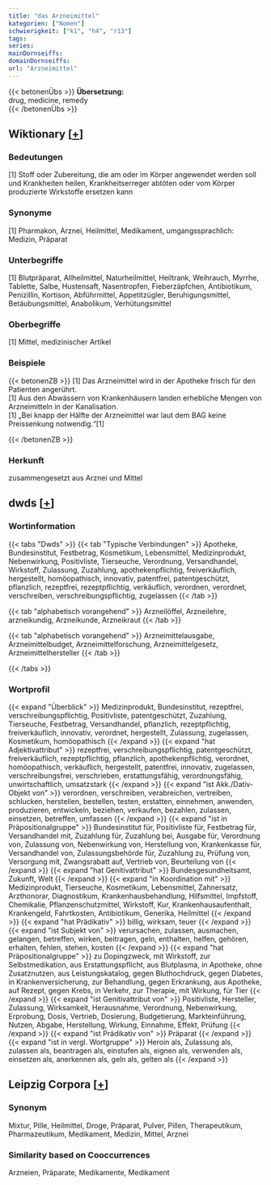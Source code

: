 ```yaml
---
title: "das Arzneimittel"
kategorien: ["Nomen"]
schwierigkeit: ["k1", "h4", "r13"]
tags:
series:
mainDornseiffs:
domainDornseiffs:
url: "Arzneimittel"
---
```


{{< betonenÜbs >}}
**Übersetzung:**  
drug, medicine, remedy  
{{< /betonenÜbs >}}

## Wiktionary [[+](https://de.wiktionary.org/wiki/Arzneimittel)]

### Bedeutungen
[1] Stoff oder Zubereitung, die am oder im Körper angewendet werden soll und Krankheiten heilen, Krankheitserreger abtöten oder vom Körper produzierte Wirkstoffe ersetzen kann  

### Synonyme
[1] Pharmakon, Arznei, Heilmittel, Medikament, umgangssprachlich: Medizin, Präparat  

### Unterbegriffe
[1] Blutpräparat, Allheilmittel, Naturheilmittel, Heiltrank, Weihrauch, Myrrhe, Tablette, Salbe, Hustensaft, Nasentropfen, Fieberzäpfchen, Antibiotikum, Penizillin, Kortison, Abführmittel, Appetitzügler, Beruhigungsmittel, Betäubungsmittel, Anabolikum, Verhütungsmittel  

### Oberbegriffe
[1] Mittel, medizinischer Artikel  

### Beispiele
{{< betonenZB >}}
[1] Das Arzneimittel wird in der Apotheke frisch für den Patienten angerührt.  
[1] Aus den Abwässern von Krankenhäusern landen erhebliche Mengen von Arzneimitteln in der Kanalisation.  
[1] „Bei knapp der Hälfte der Arzneimittel war laut dem BAG keine Preissenkung notwendig.“[1]  

{{< /betonenZB >}}
### Herkunft
zusammengesetzt aus Arznei und Mittel  



## dwds [[+](https://www.dwds.de/wb/Arzneimittel)]

### Wortinformation
{{< tabs "Dwds" >}}
{{< tab "Typische Verbindungen" >}}
Apotheke, Bundesinstitut, Festbetrag, Kosmetikum, Lebensmittel, Medizinprodukt, Nebenwirkung, Positivliste, Tierseuche, Verordnung, Versandhandel, Wirkstoff, Zulassung, Zuzahlung, apothekenpflichtig, freiverkäuflich, hergestellt, homöopathisch, innovativ, patentfrei, patentgeschützt, pflanzlich, rezeptfrei, rezeptpflichtig, verkäuflich, verordnen, verordnet, verschreiben, verschreibungspflichtig, zugelassen
{{< /tab >}}

{{< tab "alphabetisch vorangehend" >}}
Arzneilöffel, Arzneilehre, arzneikundig, Arzneikunde, Arzneikraut
{{< /tab >}}

{{< tab "alphabetisch vorangehend" >}}
Arzneimittelausgabe, Arzneimittelbudget, Arzneimittelforschung, Arzneimittelgesetz, Arzneimittelhersteller
{{< /tab >}}

{{< /tabs >}}

### Wortprofil
{{< expand "Überblick" >}} Medizinprodukt, Bundesinstitut, rezeptfrei, verschreibungspflichtig, Positivliste, patentgeschützt, Zuzahlung, Tierseuche, Festbetrag, Versandhandel, pflanzlich, rezeptpflichtig, freiverkäuflich, innovativ, verordnet, hergestellt, Zulassung, zugelassen, Kosmetikum, homöopathisch {{< /expand >}}
{{< expand "hat Adjektivattribut" >}} rezeptfrei, verschreibungspflichtig, patentgeschützt, freiverkäuflich, rezeptpflichtig, pflanzlich, apothekenpflichtig, verordnet, homöopathisch, verkäuflich, hergestellt, patentfrei, innovativ, zugelassen, verschreibungsfrei, verschrieben, erstattungsfähig, verordnungsfähig, unwirtschaftlich, umsatzstark {{< /expand >}}
{{< expand "ist Akk./Dativ-Objekt von" >}} verordnen, verschreiben, verabreichen, vertreiben, schlucken, herstellen, bestellen, testen, erstatten, einnehmen, anwenden, produzieren, entwickeln, beziehen, verkaufen, bezahlen, zulassen, einsetzen, betreffen, umfassen {{< /expand >}}
{{< expand "ist in Präpositionalgruppe" >}} Bundesinstitut für, Positivliste für, Festbetrag für, Versandhandel mit, Zuzahlung für, Zuzahlung bei, Ausgabe für, Verordnung von, Zulassung von, Nebenwirkung von, Herstellung von, Krankenkasse für, Versandhandel von, Zulassungsbehörde für, Zuzahlung zu, Prüfung von, Versorgung mit, Zwangsrabatt auf, Vertrieb von, Beurteilung von {{< /expand >}}
{{< expand "hat Genitivattribut" >}} Bundesgesundheitsamt, Zukunft, Welt {{< /expand >}}
{{< expand "in Koordination mit" >}} Medizinprodukt, Tierseuche, Kosmetikum, Lebensmittel, Zahnersatz, Arzthonorar, Diagnostikum, Krankenhausbehandlung, Hilfsmittel, Impfstoff, Chemikalie, Pflanzenschutzmittel, Wirkstoff, Kur, Krankenhausaufenthalt, Krankengeld, Fahrtkosten, Antibiotikum, Generika, Heilmittel {{< /expand >}}
{{< expand "hat Prädikativ" >}} billig, wirksam, teuer {{< /expand >}}
{{< expand "ist Subjekt von" >}} verursachen, zulassen, ausmachen, gelangen, betreffen, wirken, beitragen, geln, enthalten, helfen, gehören, erhalten, fehlen, stehen, kosten {{< /expand >}}
{{< expand "hat Präpositionalgruppe" >}} zu Dopingzweck, mit Wirkstoff, zur Selbstmedikation, aus Erstattungspflicht, aus Blutplasma, in Apotheke, ohne Zusatznutzen, aus Leistungskatalog, gegen Bluthochdruck, gegen Diabetes, in Krankenversicherung, zur Behandlung, gegen Erkrankung, aus Apotheke, auf Rezept, gegen Krebs, in Verkehr, zur Therapie, mit Wirkung, für Tier {{< /expand >}}
{{< expand "ist Genitivattribut von" >}} Positivliste, Hersteller, Zulassung, Wirksamkeit, Herausnahme, Verordnung, Nebenwirkung, Erprobung, Dosis, Vertrieb, Dosierung, Budgetierung, Markteinführung, Nutzen, Abgabe, Herstellung, Wirkung, Einnahme, Effekt, Prüfung {{< /expand >}}
{{< expand "ist Prädikativ von" >}} Präparat {{< /expand >}}
{{< expand "ist in vergl. Wortgruppe" >}} Heroin als, Zulassung als, zulassen als, beantragen als, einstufen als, eignen als, verwenden als, einsetzen als, anerkennen als, geln als, gelten als {{< /expand >}}

## Leipzig Corpora [[+](https://corpora.uni-leipzig.de/en/res?word=Arzneimittel&corpusId=deu_newscrawl-public_2018)]


### Synonym
Mixtur, Pille, Heilmittel, Droge, Präparat, Pulver, Pillen, Therapeutikum, Pharmazeutikum, Medikament, Medizin, Mittel, Arznei


### Similarity based on Cooccurrences
Arzneien, Präparate, Medikamente, Medikament

